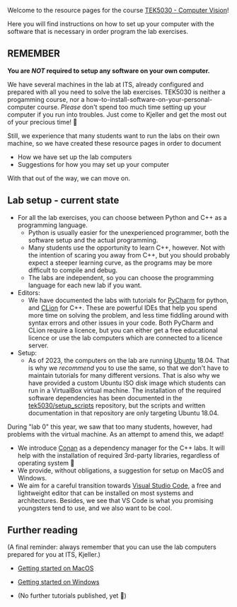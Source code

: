 Welcome to the resource pages for the course [TEK5030 - Computer Vision](https://www.uio.no/studier/emner/matnat/its/TEK5030/)!

Here you will find instructions on how to set up your computer with the software that is necessary in order program the lab exercises.

## REMEMBER

**You are *NOT* required to setup any software on your own computer.**

We have several machines in the lab at ITS, already configured and prepared with all you need to solve the lab exercises. TEK5030 is neither a progamming course, nor a how-to-install-software-on-your-personal-computer course. *Please* don't spend too much time setting up your computer if you run into troubles. Just come to Kjeller and get the most out of your precious time! 🙂

Still, we experience that many students want to run the labs on their own machine, so we have created these resource pages in order to document

- How we have set up the lab computers
- Suggestions for how you may set up your computer

With that out of the way, we can move on.

## Lab setup - current state

- For all the lab exercises, you can choose between Python and C++ as a programming language.
   - Python is usually easier for the unexperienced programmer, both the software setup and the actual programming.
   - Many students use the opportunity to learn C++, however. Not with the intention of scaring you away from C++, but you should probably expect a steeper learning curve, as the programs may be more difficult to compile and debug.
   - The labs are independent, so you can choose the programming language for each new lab if you want.
- Editors:
   - We have documented the labs with tutorials for [PyCharm](https://www.jetbrains.com/pycharm/) for python, and [CLion](https://www.jetbrains.com/clion/) for C++. These are powerful IDEs that help you spend more time on solving the problem, and less time fiddling around with syntax errors and other issues in your code. Both PyCharm and CLion require a licence, but you can either get a free educational licence or use the lab computers which are connected to a licence server.
- Setup:
    - As of 2023, the computers on the lab are running [Ubuntu](https://ubuntu.com/desktop) 18.04. That is why we _recommend_ you to use the same, so that we don't have to maintain tutorials for many different versions. That is also why we have provided a custom Ubuntu ISO disk image which students can run in a VirtualBox virtual machine. The installation of the required software dependencies has been documented in the [tek5030/setup_scripts](https://github.com/tek5030/setup_scripts) repository, but the scripts and written documentation in that repository are only targeting Ubuntu 18.04.

During "lab 0" this year, we saw that too many students, however, had problems with the virtual machine. As an attempt to amend this, we adapt!

- We introduce [Conan](https://conan.io/) as a dependency manager for the C++ labs. It will help with the installation of required 3rd-party libraries, regardless of operating system 🤞
- We provide, without obligations, a suggestion for setup on MacOS and Windows.
- We aim for a careful transition towards [Visual Studio Code](https://code.visualstudio.com/), a free and lightweight editor that can be installed on most systems and architectures. Besides, we see that VS Code is what you promising youngsters tend to use, and we also want to be cool.

## Further reading

(A final reminder: always remember that you can use the lab computers prepared for you at ITS, Kjeller.)

- [Getting started on MacOS](/tutorial/macos.md)
- [Getting started on Windows](/tutorial/windows.md)

- (No further tutorials published, yet 🤷)
